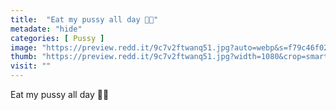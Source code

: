 ```yaml
---
title:  "Eat my pussy all day 🤤😍"
metadate: "hide"
categories: [ Pussy ]
image: "https://preview.redd.it/9c7v2ftwanq51.jpg?auto=webp&s=f79c46f0225f9d587db821200553c63c326266b1"
thumb: "https://preview.redd.it/9c7v2ftwanq51.jpg?width=1080&crop=smart&auto=webp&s=71336253343fdff41f77dfb38578f60d5b6340d2"
visit: ""
---
```

Eat my pussy all day 🤤😍

